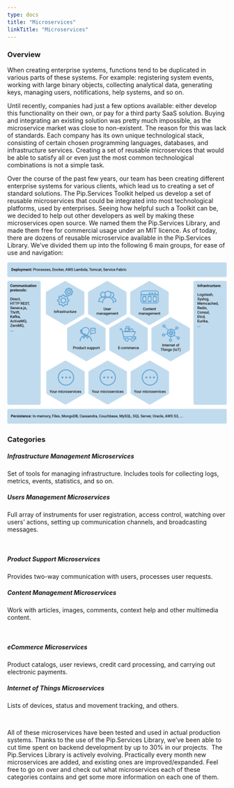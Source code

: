 ```yaml
---
type: docs
title: "Microservices"
linkTitle: "Microservices"
---
```


### Overview

When creating enterprise systems, functions tend to be duplicated in various parts of these systems. For example: registering system events, working with large binary objects, collecting analytical data, generating keys, managing users, notifications, help systems, and so on.

Until recently, companies had just a few options available: either develop this functionality on their own, or pay for a third party SaaS solution. Buying and integrating an existing solution was pretty much impossible, as the microservice market was close to non-existent. The reason for this was lack of standards. Each company has its own unique technological stack, consisting of certain chosen programming languages, databases, and infrastructure services. Creating a set of reusable microservices that would be able to satisfy all or even just the most common technological combinations is not a simple task.

Over the course of the past few years, our team has been creating different enterprise systems for various clients, which lead us to creating a set of standard solutions. The Pip.Services Toolkit helped us develop a set of reusable microservices that could be integrated into most technological platforms, used by enterprises. Seeing how helpful such a Toolkit can be, we decided to help out other developers as well by making these microservices open source. We named them the Pip.Services Library, and made them free for commercial usage under an MIT licence.
As of today, there are dozens of reusable microservice available in the Pip.Services Library. We’ve divided them up into the following 6 main groups, for ease of use and navigation:

![Microservices groups diagram](/images/microservices/microservices_groups.png)

### Categories

<div class="card-deck">

  <div class="card">
    <div class="card-body">
      <h5 class="card-title"><b>Infrastructure Management Microservices</b></h5>
      <p class="card-text">Set of tools for managing infrastructure. Includes tools for collecting logs, metrics, events, statistics, and so on.</p>
      <a href="infrastructure" class="stretched-link"></a>
    </div>
  </div>

  <div class="card">
    <div class="card-body">
      <h5 class="card-title"><b>Users Management Microservices</b></h5>
      <p class="card-text">
        Full array of instruments for user registration, access control, watching over users’ actions, setting up communication channels, and broadcasting messages.
      </p>
      <a href="users" class="stretched-link"></a>
    </div>
  </div>

</div>

<br>

<div class="card-deck">

  <div class="card">
    <div class="card-body">
      <h5 class="card-title"><b>Product Support Microservices</b></h5>
      <p class="card-text">Provides two-way communication with users, processes user requests.</p>
      <a href="support" class="stretched-link"></a>
    </div>
  </div>

  <div class="card">
    <div class="card-body">
      <h5 class="card-title"><b>Content Management Microservices</b></h5>
      <p class="card-text">Work with articles, images, comments, context help and other multimedia content.</p>
      <a href="content" class="stretched-link"></a>
    </div>
  </div>
  
</div>

<br>

<div class="card-deck">

  <div class="card">
    <div class="card-body">
      <h5 class="card-title"><b>eCommerce Microservices</b></h5>
      <p class="card-text">Product catalogs, user reviews, credit card processing, and carrying out electronic payments.</p>
      <a href="ecommrce" class="stretched-link"></a>
    </div>
  </div>

  <div class="card">
    <div class="card-body">
      <h5 class="card-title"><b>Internet of Things Microservices</b></h5>
      <p class="card-text">Lists of devices, status and movement tracking, and others.</p>
      <a href="iot" class="stretched-link"></a>
    </div>
  </div>
  
</div>

<br>

All of these microservices have been tested and used in actual production systems. Thanks to the use of the Pip.Services Library, we’ve been able to cut time spent on backend development by up to 30% in our projects.
‍
The Pip.Services Library is actively evolving. Practically every month new microservices are added, and existing ones are improved/expanded. Feel free to go on over and check out what microservices each of these categories contains and get some more information on each one of them.